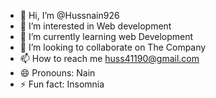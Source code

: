 - 👋 Hi, I’m @Hussnain926
- 👀 I’m interested in Web development 
- 🌱 I’m currently learning web Development 
- 💞️ I’m looking to collaborate on The Company 
- 📫 How to reach me huss41190@gmail.com
- 😄 Pronouns: Nain
- ⚡ Fun fact: Insomnia 

<!---
Hussnain926/Hussnain926 is a ✨ special ✨ repository because its `README.md` (this file) appears on your GitHub profile.
You can click the Preview link to take a look at your changes.
--->
